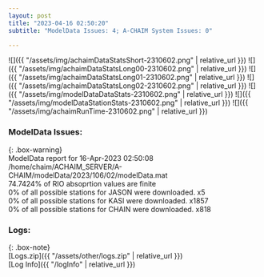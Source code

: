 ```yaml
---
layout: post
title: "2023-04-16 02:50:20"
subtitle: "ModelData Issues: 4; A-CHAIM System Issues: 0"

---
```


![]({{ "/assets/img/achaimDataStatsShort-2310602.png" | relative_url }})
![]({{ "/assets/img/achaimDataStatsLong00-2310602.png" | relative_url }})
![]({{ "/assets/img/achaimDataStatsLong01-2310602.png" | relative_url }})
![]({{ "/assets/img/achaimDataStatsLong02-2310602.png" | relative_url }})
![]({{ "/assets/img/modelDataDataStats-2310602.png" | relative_url }})
![]({{ "/assets/img/modelDataStationStats-2310602.png" | relative_url }})
![]({{ "/assets/img/achaimRunTime-2310602.png" | relative_url }})


### ModelData Issues:  
  
{: .box-warning}  
 ModelData report for 16-Apr-2023 02:50:08   
 /home/chaim/ACHAIM_SERVER/A-CHAIM/modelData/2023/106/02/modelData.mat   
 74.7424% of RIO absoprtion values are finite   
 0% of all possible stations for JASON were downloaded. x5   
 0% of all possible stations for KASI were downloaded. x1857   
 0% of all possible stations for CHAIN were downloaded. x818   
  


### Logs:  
  
{: .box-note}  
[Logs.zip]({{ "/assets/other/logs.zip" | relative_url }})  
[Log Info]({{ "/logInfo" | relative_url }})  
